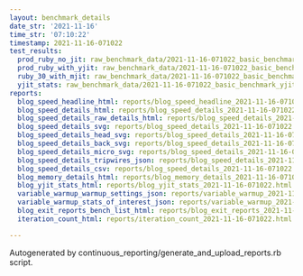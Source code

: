 ```yaml
---
layout: benchmark_details
date_str: '2021-11-16'
time_str: '07:10:22'
timestamp: 2021-11-16-071022
test_results:
  prod_ruby_no_jit: raw_benchmark_data/2021-11-16-071022_basic_benchmark_prod_ruby_no_jit.json
  prod_ruby_with_yjit: raw_benchmark_data/2021-11-16-071022_basic_benchmark_prod_ruby_with_yjit.json
  ruby_30_with_mjit: raw_benchmark_data/2021-11-16-071022_basic_benchmark_ruby_30_with_mjit.json
  yjit_stats: raw_benchmark_data/2021-11-16-071022_basic_benchmark_yjit_stats.json
reports:
  blog_speed_headline_html: reports/blog_speed_headline_2021-11-16-071022.html
  blog_speed_details_html: reports/blog_speed_details_2021-11-16-071022.html
  blog_speed_details_raw_details_html: reports/blog_speed_details_2021-11-16-071022.raw_details.html
  blog_speed_details_svg: reports/blog_speed_details_2021-11-16-071022.svg
  blog_speed_details_head_svg: reports/blog_speed_details_2021-11-16-071022.head.svg
  blog_speed_details_back_svg: reports/blog_speed_details_2021-11-16-071022.back.svg
  blog_speed_details_micro_svg: reports/blog_speed_details_2021-11-16-071022.micro.svg
  blog_speed_details_tripwires_json: reports/blog_speed_details_2021-11-16-071022.tripwires.json
  blog_speed_details_csv: reports/blog_speed_details_2021-11-16-071022.csv
  blog_memory_details_html: reports/blog_memory_details_2021-11-16-071022.html
  blog_yjit_stats_html: reports/blog_yjit_stats_2021-11-16-071022.html
  variable_warmup_warmup_settings_json: reports/variable_warmup_2021-11-16-071022.warmup_settings.json
  variable_warmup_stats_of_interest_json: reports/variable_warmup_2021-11-16-071022.stats_of_interest.json
  blog_exit_reports_bench_list_html: reports/blog_exit_reports_2021-11-16-071022.bench_list.html
  iteration_count_html: reports/iteration_count_2021-11-16-071022.html

---
```

Autogenerated by continuous_reporting/generate_and_upload_reports.rb script.
